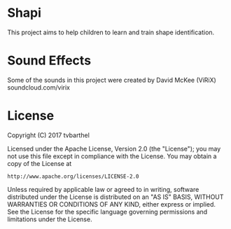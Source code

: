 Shapi
======

This project aims to help children to learn and train shape identification.

Sound Effects
======
Some of the sounds in this project were created by David McKee (ViRiX)
soundcloud.com/virix

License
=====================
Copyright (C) 2017 tvbarthel

Licensed under the Apache License, Version 2.0 (the "License");
you may not use this file except in compliance with the License.
You may obtain a copy of the License at

    http://www.apache.org/licenses/LICENSE-2.0

Unless required by applicable law or agreed to in writing, software
distributed under the License is distributed on an "AS IS" BASIS,
WITHOUT WARRANTIES OR CONDITIONS OF ANY KIND, either express or implied.
See the License for the specific language governing permissions and
limitations under the License.